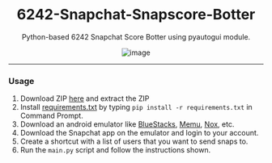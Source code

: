 <br/>
<div align="center">

  # 6242-Snapchat-Snapscore-Botter

  Python-based 6242 Snapchat Score Botter using pyautogui module.

  ![image](https://media.discordapp.net/attachments/969561354241458186/969950165429518346/unknown.png?width=768&height=382)


  
</div>

--------------------------------------

### Usage


1. Download ZIP <a href="https://github.com/useragents/Snapchat-Snapscore-Botter/archive/refs/heads/main.zip">here</a> and extract the ZIP
2. Install <a href="https://github.com/useragents/Snapchat-Snapscore-Botter/blob/main/requirements.txt">requirements.txt</a> by typing `pip install -r requirements.txt` in Command Prompt.
3. Download an android emulator like <a href="https://www.bluestacks.com/">BlueStacks</a>, <a href="https://www.memuplay.com/">Memu</a>, <a href="https://www.bignox.com/">Nox</a>, etc.
4. Download the Snapchat app on the emulator and login to your account.
5. Create a shortcut with a list of users that you want to send snaps to.
6. Run the `main.py` script and follow the instructions shown.
